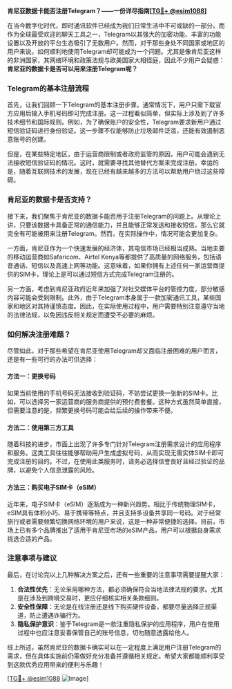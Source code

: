 **肯尼亚数据卡能否注册Telegram？——一份详尽指南[[TG💪+ @esim1088](https://t.me/s/esim1088)]**

在当今数字化时代，即时通讯软件已经成为我们日常生活中不可或缺的一部分。而作为全球最受欢迎的聊天工具之一，Telegram以其强大的加密功能、丰富的功能设置以及开放的平台生态吸引了无数用户。然而，对于那些身处不同国家或地区的用户来说，如何顺利地使用Telegram却可能成为一个问题。尤其是像肯尼亚这样的非洲国家，其网络环境和政策法规与欧美国家大相径庭，因此不少用户会疑惑：**肯尼亚的数据卡是否可以用来注册Telegram呢？**

### Telegram的基本注册流程

首先，让我们回顾一下Telegram的基本注册步骤。通常情况下，用户只需下载官方应用后输入手机号码即可完成注册。这一过程看似简单，但实际上涉及到了许多技术细节和国际规则。例如，为了确保账户的安全性，Telegram要求新用户通过短信验证码进行身份验证。这一步骤不仅能够防止垃圾邮件泛滥，还能有效遏制恶意账号的创建。

但是，在某些特定地区，由于运营商限制或者政府监管的原因，用户可能会遇到无法接收短信验证码的情况。这时，就需要寻找其他替代方案来完成注册。幸运的是，随着互联网技术的发展，现在已经有越来越多的方法可以帮助用户绕过这些障碍。

### 肯尼亚的数据卡是否支持？

接下来，我们聚焦于肯尼亚的数据卡能否用于注册Telegram的问题上。从理论上讲，只要该数据卡具备正常的通信能力，并且能够正常发送和接收短信，那么它就完全有可能被用来注册Telegram。然而，在实际操作中，情况可能会更加复杂。

一方面，肯尼亚作为一个快速发展的经济体，其电信市场已经相当成熟。当地主要的移动运营商如Safaricom、Airtel Kenya等都提供了高质量的网络服务，包括语音通话、短信以及高速上网等功能。这意味着，如果你拥有上述任何一家运营商提供的SIM卡，理论上是可以通过短信方式完成Telegram注册的。

另一方面，考虑到肯尼亚政府近年来加强了对社交媒体平台的管控力度，部分敏感内容可能会受到限制。此外，由于Telegram本身属于一款加密通讯工具，某些国家和地区对其持谨慎态度。因此，在实际使用过程中，用户需要特别注意遵守当地的法律法规，以免因违反相关规定而遭受不必要的麻烦。

### 如何解决注册难题？

尽管如此，对于那些希望在肯尼亚使用Telegram却又面临注册困难的用户而言，还是有一些可行的办法可供选择：

#### 方法一：更换号码
如果当前使用的手机号码无法接收到验证码，不妨尝试更换一张新的SIM卡。比如，可以选择另一家运营商的服务商提供的预付费套餐。这种方式虽然简单直接，但需要注意的是，频繁更换号码可能会给后续的操作带来不便。

#### 方法二：使用第三方工具
随着科技的进步，市面上出现了许多专门针对Telegram注册需求设计的应用程序和服务。这类工具往往能够帮助用户生成虚拟号码，从而实现无需实体SIM卡即可完成注册的目的。不过，在使用此类服务时，请务必选择信誉良好且经过验证的品牌，以避免个人信息泄露的风险。

#### 方法三：购买电子SIM卡（eSIM）
近年来，电子SIM卡（eSIM）逐渐成为一种新兴趋势。相比于传统物理SIM卡，eSIM具有体积小巧、易于携带等特点，并且支持多设备共享同一号码。对于经常旅行或者需要频繁切换网络环境的用户来说，这是一种非常便捷的选择。目前，市场上已有多个品牌推出了适用于肯尼亚市场的eSIM产品，用户可以根据自身需求挑选合适的产品。

### 注意事项与建议

最后，在讨论完以上几种解决方案之后，还有一些重要的注意事项需要提醒大家：

1. **合法性优先**：无论采用哪种方法，都必须确保符合当地法律法规的要求。尤其是在涉及到跨境交易时，更应仔细核实相关条款细则。
2. **安全性保障**：无论是在线注册还是线下购买硬件设备，都要尽量选择正规渠道，防止遭遇诈骗行为。
3. **隐私保护意识**：鉴于Telegram是一款注重隐私保护的应用程序，用户在使用过程中也应注意妥善保管自己的账号信息，切勿随意透露给他人。

综上所述，虽然肯尼亚的数据卡确实可以在一定程度上满足用户注册Telegram的需求，但在具体实施前仍需做好充分准备并遵循相关规定。希望大家都能顺利享受到这款优秀应用带来的便利与乐趣！

[[TG💪+ @esim1088](https://t.me/s/esim1088) ![Image](https://i.postimg.cc/4NQfJmqS/Snipaste-2025-05-13-00-14-12.png)]